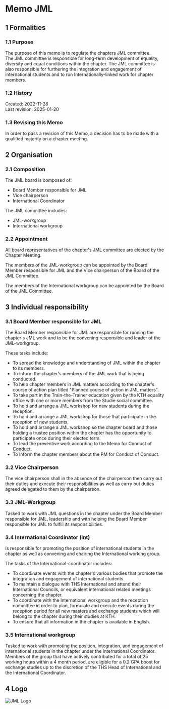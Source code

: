 # Memo JML

## 1 Formalities

### 1.1 Purpose

The purpose of this memo is to regulate the chapters JML committee.  
The JML committee is responsible for long-term development of equality, diversity and equal conditions within the chapter.
The JML committee is also responsible for furthering the integration and engagement of international students and to run Internationally-linked work for chapter members.

### 1.2 History

Created: 2022-11-28  
Last revision: 2025-01-20

### 1.3 Revising this Memo

In order to pass a revision of this Memo, a decision has to be made with a qualified majority on a chapter meeting.

## 2 Organisation

### 2.1 Composition

The JML board is composed of:

- Board Member responsible for JML
- Vice chairperson
- International Coordinator

The JML committee includes:

- JML-workgroup
- International workgroup

### 2.2 Appointment

All board representatives of the chapter's JML committee are elected by the Chapter Meeting.  

The members of the JML-workgroup can be appointed by the Board Member responsible for JML and the Vice chairperson of the Board of the JML Committee.

The members of the International workgroup can be appointed by the Board of the JML Committee.

## 3 Individual responsibility

### 3.1 Board Member responsible for JML

The Board Member responsible for JML are responsible for running the chapter's JML work and to be the convening responsible and leader of the JML-workgroup.  

These tasks include:

- To spread the knowledge and understanding of JML within the chapter to its members.  
- To inform the chapter's members of the JML work that is being conducted.  
- To help chapter members in JML matters according to the chapter's course of action plan titled "Planned course of action in JML matters".  
- To take part in the Train-the-Trainer education given by the KTH equality office with one or more members from the Studie social committee.  
- To hold and arrange a JML workshop for new students during the reception.  
- To hold and arrange a JML workshop for those that participate in the reception of new students.  
- To hold and arrange a JML workshop so the chapter board and those holding a trustee position within the chapter has the opportunity to participate once during their elected term.  
- To lead the preventive work according to the Memo for Conduct of Conduct.
- To inform the chapter members about the PM for Conduct of Conduct.

### 3.2 Vice Chairperson

The vice chairperson shall in the absence of the chairperson then carry out their duties and execute their responsibilities as well as carry out duties agreed delegated to them by the chairperson.

### 3.3 JML-Workgroup

Tasked to work with JML questions in the chapter under the Board Member responsible for JML, leadership and with helping the Board Member responsible for JML to fulfill its responsibilities.

### 3.4 International Coordinator (Int)

Is responsible for promoting the position of international students in the chapter as well as convening and chairing the International working group.

The tasks of the International-coordinator includes:

- To coordinate events with the chapter's various bodies that promote the integration and engagement of international students.
- To maintain a dialogue with THS International and attend their International Councils, or equivalent international related meetings concerning the chapter.
- To coordinate with the International workgroup and the reception committee in order to plan, formulate and execute events during the reception period for all new masters and exchange students which will belong to the chapter during their studies at KTH.
- To ensure that all information in the chapter is available in English.

### 3.5 International workgroup

Tasked to work with promoting the position, integration, and engagement of international students in the chapter under the International Coordinator. Members of the group that have actively contributed for a total of 25 working hours within a 4 month period, are eligible for a 0.2 GPA boost for exchange studies up to the discretion of the THS Head of International and the International Coordinator.

## 4 Logo

![JML Logo](./img/logo-jml-1500px.png)
